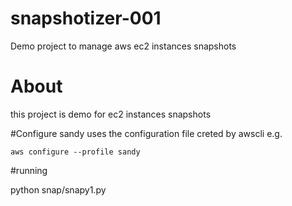 # snapshotizer-001
Demo project to manage aws ec2 instances snapshots

# About
this project is demo for ec2 instances snapshots

#Configure
sandy uses the configuration file creted by awscli  e.g.

`aws configure --profile sandy`

#running

python snap/snapy1.py
